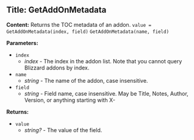 ## Title: GetAddOnMetadata

**Content:**
Returns the TOC metadata of an addon.
`value = GetAddOnMetadata(index, field)`
`GetAddOnMetadata(name, field)`

**Parameters:**
- `index`
  - *index* - The index in the addon list. Note that you cannot query Blizzard addons by index.
- `name`
  - *string* - The name of the addon, case insensitive.
- `field`
  - *string* - Field name, case insensitive. May be Title, Notes, Author, Version, or anything starting with X-

**Returns:**
- `value`
  - *string?* - The value of the field.